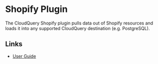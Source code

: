 # Shopify Plugin

The CloudQuery Shopify plugin pulls data out of Shopify resources and loads it into any supported CloudQuery destination (e.g. PostgreSQL).

## Links

- [User Guide](https://docs.cloudquery.io/docs/plugins/sources/shopify/overview)
